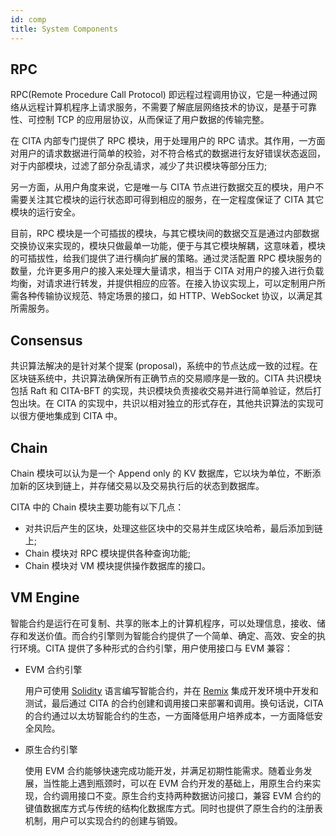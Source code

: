 ```yaml
---
id: comp
title: System Components
---
```


## RPC

RPC(Remote Procedure Call Protocol) 即远程过程调用协议，它是一种通过网络从远程计算机程序上请求服务，不需要了解底层网络技术的协议，是基于可靠性、可控制 TCP 的应用层协议，从而保证了用户数据的传输完整。

在 CITA 内部专门提供了 RPC 模块，用于处理用户的 RPC 请求。其作用，一方面对用户的请求数据进行简单的校验，对不符合格式的数据进行友好错误状态返回，对于内部模块，过滤了部分杂乱请求，减少了共识模块等部分压力;

另一方面，从用户角度来说，它是唯一与 CITA 节点进行数据交互的模块，用户不需要关注其它模块的运行状态即可得到相应的服务，在一定程度保证了 CITA 其它模块的运行安全。

目前，RPC 模块是一个可插拔的模块，与其它模块间的数据交互是通过内部数据交换协议来实现的，模块只做最单一功能，便于与其它模块解耦，这意味着，模块的可插拔性，给我们提供了进行横向扩展的策略。通过灵活配置 RPC 模块服务的数量，允许更多用户的接入来处理大量请求，相当于 CITA 对用户的接入进行负载均衡，对请求进行转发，并提供相应的应答。在接入协议实现上，可以定制用户所需各种传输协议规范、特定场景的接口，如 HTTP、ＷebSocket 协议，以满足其所需服务。

## Consensus

共识算法解决的是针对某个提案 (proposal)，系统中的节点达成一致的过程。在区块链系统中，共识算法确保所有正确节点的交易顺序是一致的。CITA 共识模块包括 Raft 和 CITA-BFT 的实现，共识模块负责接收交易并进行简单验证，然后打包出块。在 CITA 的实现中，共识以相对独立的形式存在，其他共识算法的实现可以很方便地集成到 CITA 中。

## Chain

Chain 模块可以认为是一个 Append only 的 KV 数据库，它以块为单位，不断添加新的区块到链上，并存储交易以及交易执行后的状态到数据库。

CITA 中的 Chain 模块主要功能有以下几点：

* 对共识后产生的区块，处理这些区块中的交易并生成区块哈希，最后添加到链上;
* Chain 模块对 RPC 模块提供各种查询功能;
* Chain 模块对 VM 模块提供操作数据库的接口。

## VM Engine

智能合约是运行在可复制、共享的账本上的计算机程序，可以处理信息，接收、储存和发送价值。而合约引擎则为智能合约提供了一个简单、确定、高效、安全的执行环境。CITA 提供了多种形式的合约引擎，用户使用接口与 EVM 兼容：

* EVM 合约引擎
    
    用户可使用 [Solidity](https://solidity.readthedocs.io/en/latest/introduction-to-smart-contracts.html) 语言编写智能合约，并在 [Remix](http://remix.ethereum.org) 集成开发环境中开发和测试，最后通过 CITA 的合约创建和调用接口来部署和调用。换句话说，CITA 的合约通过以太坊智能合约的生态，一方面降低用户培养成本，一方面降低安全风险。

* 原生合约引擎
    
    使用 EVM 合约能够快速完成功能开发，并满足初期性能需求。随着业务发展，当性能上遇到瓶颈时，可以在 EVM 合约开发的基础上，用原生合约来实现，合约调用接口不变。原生合约支持两种数据访问接口，兼容 EVM 合约的键值数据库方式与传统的结构化数据库方式。同时也提供了原生合约的注册表机制，用户可以实现合约的创建与销毁。